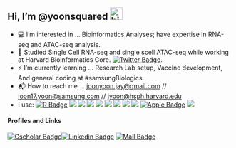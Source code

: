 ## Hi, I’m @yoonsquared <img src="https://user-images.githubusercontent.com/1303154/88677602-1635ba80-d120-11ea-84d8-d263ba5fc3c0.gif" width="28px" alt="hi">
- :computer: I’m interested in ... Bioinformatics Analyses; have expertise in RNA-seq and ATAC-seq analysis.
- 📝 Studied Single Cell RNA-seq and single scell ATAC-seq while working at Harvard Bioinformatics Core. [![Twitter Badge](https://img.shields.io/badge/-@bioinfocore-1ca0f1?style=flat&labelColor=1ca0f1&logo=twitter&logoColor=white&link=https://twitter.com/bioinfocore)](https://twitter.com/bioinfocore).
- ⚡ I’m currently learning ... Research Lab setup, Vaccine development, And general coding at #samsungBiologics.
- 📬 How to reach me ... joonyoon.jay@gmail.com // joon17.yoon@samsung.com // jyoon@hsph.harvard.edu
- I use: [![R Badge](https://img.shields.io/badge/-R-white?style=flat&labelColor=white&logo=R&logoColor=blue)]() <img src="https://img.shields.io/badge/-Python-F9DC3E.svg?logo=python&style=flat"> <img src="https://img.shields.io/badge/-Visual%20Studio%20Code-007ACC.svg?logo=visual-studio-code&style=flat">
<img src="https://img.shields.io/badge/-Vim-019733.svg?logo=vim&style=flat"> <img src="https://img.shields.io/badge/-GitHub-181717.svg?logo=github&style=flat">
<img src="https://img.shields.io/badge/-Docker-EEE.svg?logo=docker&style=flat"> <img src="https://img.shields.io/badge/-Linux-6C6694.svg?logo=linux&style=flat"> <img src="https://img.shields.io/badge/-Ubuntu-6F52B5.svg?logo=ubuntu&style=flat"> <img src="https://img.shields.io/badge/-Windows-0078D6.svg?logo=windows&style=flat"> [![Apple Badge](https://img.shields.io/badge/-mac-grey?style=flat&labelColor=grey&logo=apple&logoColor=white)]() <img src="https://img.shields.io/badge/-RedHat-EE0000.svg?logo=red-hat&style=flat">



#### Profiles and Links
[![Gscholar Badge](https://img.shields.io/badge/-joonJayYoon-e74c3c?style=flat&labelColor=e74c3c&logo=google&logoColor=white)](https://scholar.google.com/citations?hl=en&user=dYAlZMIAAAAJ&view_op=list_works)[![Linkedin Badge](https://img.shields.io/badge/-joonJayYoon-0e76a8?style=flat&labelColor=0e76a8&logo=linkedin&logoColor=white)](https://www.linkedin.com/in/joon-jay-yoon-32a1a52b/) [![Mail Badge](https://img.shields.io/badge/-joonJayYoon-c0392b?style=flat&labelColor=c0392b&logo=gmail&logoColor=white)](mailto:joonyoon.jay@gmail.com)


<!---
yoonsquared/yoonsquared is a ✨ special ✨ repository because its `README.md` (this file) appears on your GitHub profile.
You can click the Preview link to take a look at your changes.
--->

